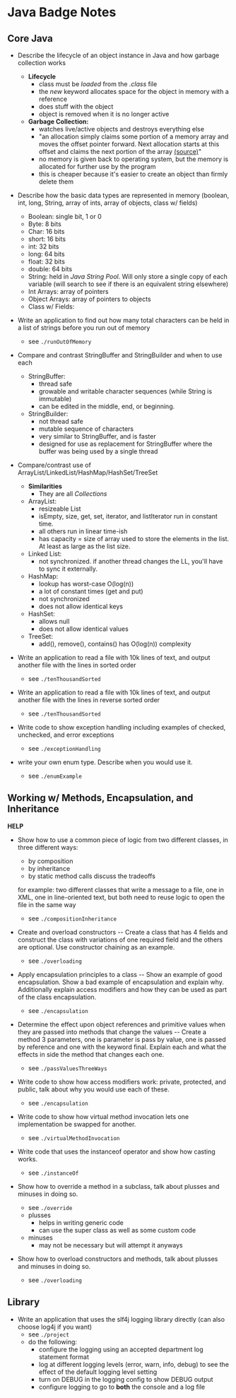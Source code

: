 # Java Badge Notes

## Core Java

* Describe the lifecycle of an object instance in Java and how garbage collection works
    * **Lifecycle**
        * class must be *loaded* from the *.class* file
        * the *new* keyword allocates space for the object in memory with a reference
        * does stuff with the object
        * object is removed when it is no longer active
    * **Garbage Collection:**
        * watches live/active objects and destroys everything else
        * "an allocation simply claims some portion of a memory array and moves the offset pointer forward. Next allocation starts at this offset and claims the next portion of the array [(source)](https://www.dynatrace.com/resources/ebooks/javabook/how-garbage-collection-works/)"
        * no memory is given back to operating system, but the memory is allocated for further use by the program
        * this is cheaper because it's easier to create an object than firmly delete them
    
* Describe how the basic data types are represented in memory (boolean, int, long, String, array of ints, array of objects, class w/ fields)
    * Boolean: single bit, 1 or 0
    * Byte: 8 bits
    * Char: 16 bits
    * short: 16 bits
    * int: 32 bits
    * long: 64 bits
    * float: 32 bits
    * double: 64 bits
    * String: held in *Java String Pool*. Will only store a single copy of each variable (will search to see if there is an equivalent string elsewhere)
    * Int Arrays: array of pointers
    * Object Arrays: array of pointers to objects
    * Class w/ Fields:

* Write an application to find out how many total characters can be held in a list of strings before you run out of memory
    * see `./runOutOfMemory`

* Compare and contrast StringBuffer and StringBuilder and when to use each
    * StringBuffer: 
        * thread safe
        * growable and writable character sequences (while String is immutable)
        * can be edited in the middle, end, or beginning.
    * StringBuilder:
        * not thread safe
        * mutable sequence of characters
        * very similar to StringBuffer, and is faster
        * designed for use as replacement for StringBuffer where the buffer was being used by a single thread


* Compare/contrast use of ArrayList/LinkedList/HashMap/HashSet/TreeSet
    * **Similarities**
        * They are all *Collections*
    * ArrayList:
        * resizeable List
        * isEmpty, size, get, set, iterator, and listIterator run in constant time.
        * all others run in linear time-ish
        * has capacity = size of array used to store the elements in the list. At least as large as the list size.
    * Linked List:
        * not synchronized. if another thread changes the LL, you'll have to sync it externally.
    * HashMap:
        * lookup has worst-case O(log(n))
        * a lot of constant times (get and put)
        * not synchronized
        * does not allow identical keys
    * HashSet:
        * allows null
        * does not allow identical values
    * TreeSet:
        * add(), remove(), contains() has O(log(n)) complexity
    

* Write an application to read a file with 10k lines of text, and output another file with the lines in sorted order
    * see `./tenThousandSorted`


* Write an application to read a file with 10k lines of text, and output another file with the lines in reverse sorted order
    * see `./tenThousandSorted`

* Write code to show exception handling including examples of checked, unchecked, and error exceptions
    * see `./exceptionHandling`

* write your own enum type. Describe when you would use it.
    * see `./enumExample`

## Working w/ Methods, Encapsulation, and Inheritance

**HELP**
* Show how to use a common piece of logic from two different classes, in three different ways:
    * by composition
    * by inheritance
    * by static method calls
    discuss the tradeoffs 
    
    for example: two different classes that write a message to a file, one in XML, one in line-oriented text, but both need to reuse logic to open the file in the same way

    * see `./compositionInheritance`

*   Create and overload constructors -- Create a class that has 4 fields and construct the class with variations of one required field and the others are optional.  Use constructor chaining as an example. 
    * see `./overloading`

*   Apply encapsulation principles to a class -- Show an example of good encapsulation.  Show a bad example of encapsulation and explain why.  Additionally explain access modifiers and how they can be used as part of the class encapsulation.  
    * see `./encapsulation`

*   Determine the effect upon object references and primitive values when they are passed into methods that change the values -- Create a method 3 parameters, one is parameter is pass by value, one is passed by reference and one with the keyword final.  Explain each and what the effects in side the method that changes each one.  
    * see `./passValuesThreeWays`

*   Write code to show how access modifiers work: private, protected, and public, talk about why you would use each of these.  
    * see `./encapsulation`

*   Write code to show how virtual method invocation lets one implementation be swapped for another.  
    * see `./virtualMethodInvocation`

*   Write code that uses the instanceof operator and show how casting works.  
    * see `./instanceOf`

* Show how to override a method in a subclass, talk about plusses and minuses in doing so.
    * see `./override`
    * plusses
        * helps in writing generic code
        * can use the super class as well as some custom code
    * minuses
        * may not be necessary but will attempt it anyways

* Show how to overload constructors and methods, talk about plusses and minuses in doing so.
    * see `./overloading`

## Library

* Write an application that uses the slf4j logging library directly (can also choose log4j if you want)
    * see `./project`
    * do the following:
        * configure the logging using an accepted department log statement format
        * log at different logging levels (error, warn, info, debug) to see the effect of the default logging level setting
        * turn on DEBUG in the logging config to show DEBUG output
        * configure logging to go to **both** the console and a log file
